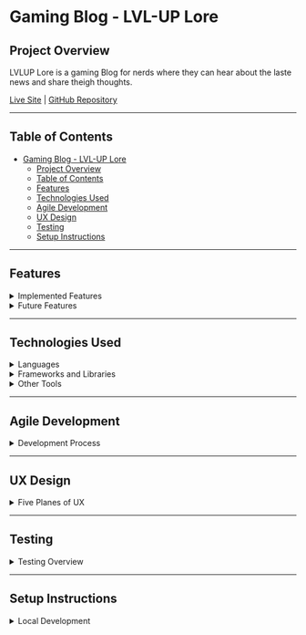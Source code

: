 # Gaming Blog - LVL-UP Lore

## Project Overview
LVLUP Lore is a gaming Blog for nerds where they can hear about the laste news and share theigh thoughts.

[Live Site](<insert-live-site-link>) | [GitHub Repository](<insert-repo-link>)

---

## Table of Contents
- [Gaming Blog - LVL-UP Lore](#gaming-blog---lvl-up-lore)
  - [Project Overview](#project-overview)
  - [Table of Contents](#table-of-contents)
  - [Features](#features)
  - [Technologies Used](#technologies-used)
  - [Agile Development](#agile-development)
  - [UX Design](#ux-design)
  - [Testing](#testing)
  - [Setup Instructions](#setup-instructions)

---

## Features

<details>
<summary>Implemented Features</summary>

1. **Admin-Created Posts**: Admins can create, edit, and delete gaming-related posts.
2. **User Comments**: Logged-in users can comment on posts.
3. **User Authentication**: Users can register, log in, and log out.
4. **User Profiles**: Users can edit their profile details.
5. **Post and Comment Moderation**: Admins can manage inappropriate content.

</details>

<details>
<summary>Future Features</summary>

- Search functionality for posts.
- Filtering posts by categories or tags.
- Like or upvote system for posts.
- Integration of external gaming APIs (e.g., latest game news).

</details>

---

## Technologies Used

<details>
<summary>Languages</summary>

- Python
- HTML
- CSS
- JavaScript

</details>

<details>
<summary>Frameworks and Libraries</summary>

- Django
- Bootstrap

</details>

<details>
<summary>Other Tools</summary>

- Cloudinary: For media hosting.
- GitHub Projects: For task management.
- Figma: For designing wireframes.

</details>

---

## Agile Development

<details>
<summary>Development Process</summary>

- Managed tasks using a [Kanban board](<insert-kanban-board-link>).
- Prioritized user stories, including:
  - "As a user, I want to comment on posts so that I can share my opinions."
  - "As an admin, I want to manage posts and comments to maintain quality content."

</details>

---

## UX Design

<details>
<summary>Five Planes of UX</summary>

1. **Strategy**: Provide a platform for admins to share gaming content and users to engage with posts.
2. **Scope**: Includes core blog functionality while excluding advanced features like analytics.
3. **Structure**: Logical flow: **Home > Post Details > Login/Comment**.
4. **Skeleton**: Wireframes for major pages (e.g., home, post details).
   - [Wireframes Link](<insert-link>)
5. **Surface**: Clean, responsive design with Bootstrap and gaming-themed colors.

</details>

---

## Testing

<details>
<summary>Testing Overview</summary>

- **Manual Testing**: Tested all features, including post creation, commenting, and user authentication.
- **Browser Testing**: Verified responsiveness across desktop, tablet, and mobile devices.
- **Bug Fixes**: Fixed layout issues in the comment section.

For detailed test cases, see [TEST.md](<insert-link>).

</details>

---

## Setup Instructions

<details>
<summary>Local Development</summary>

1. Clone the repository:  
   ```bash
   git clone <repo-url>
